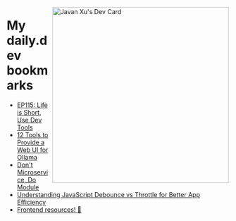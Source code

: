 
<a href="https://app.daily.dev/JavanXU"><img align="right" src="https://api.daily.dev/devcards/e45a150971844cd6959a94bb94e861ea.png?r=quw" width="400" alt="Javan Xu's Dev Card"/></a>

# My daily.dev bookmarks
<!-- daily.dev BOOKMARKS:START -->
- [EP115: Life is Short, Use Dev Tools](https://app.daily.dev/posts/euI7FFM0X?utm_source=rss&utm_medium=bookmarks&utm_campaign=6ueXw3FRNQzpNtewCDbI6)
- [12 Tools to Provide a Web UI for Ollama](https://app.daily.dev/posts/66tdl9i2a?utm_source=rss&utm_medium=bookmarks&utm_campaign=6ueXw3FRNQzpNtewCDbI6)
- [Don&#39;t Microservice, Do Module](https://app.daily.dev/posts/mFdHRUn8P?utm_source=rss&utm_medium=bookmarks&utm_campaign=6ueXw3FRNQzpNtewCDbI6)
- [Understanding JavaScript Debounce vs Throttle for Better App Efficiency](https://app.daily.dev/posts/1Wxll0U1C?utm_source=rss&utm_medium=bookmarks&utm_campaign=6ueXw3FRNQzpNtewCDbI6)
- [Frontend resources! 🚀](https://app.daily.dev/posts/j6QHjcY5k?utm_source=rss&utm_medium=bookmarks&utm_campaign=6ueXw3FRNQzpNtewCDbI6)
<!-- daily.dev BOOKMARKS:END -->
